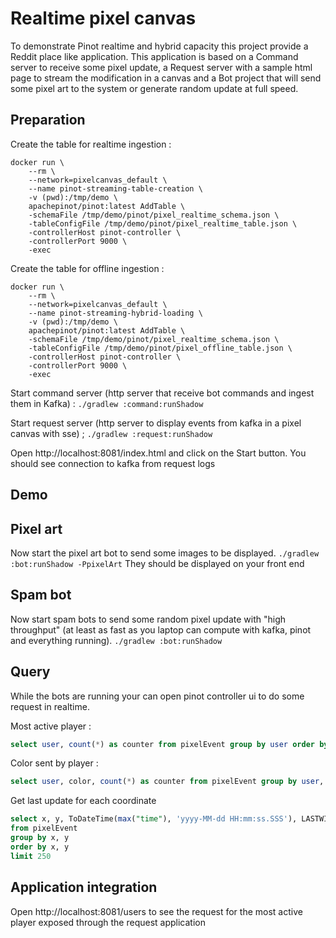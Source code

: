 # Realtime pixel canvas

To demonstrate Pinot realtime and hybrid capacity this project provide a Reddit place like application.
This application is based on a Command server to receive some pixel update, a Request server with a sample html page to stream the modification in a canvas
and a Bot project that will send some pixel art to the system or generate random update at full speed.

## Preparation

Create the table for realtime ingestion :
```
docker run \
    --rm \
    --network=pixelcanvas_default \
    --name pinot-streaming-table-creation \
    -v (pwd):/tmp/demo \
    apachepinot/pinot:latest AddTable \
    -schemaFile /tmp/demo/pinot/pixel_realtime_schema.json \
    -tableConfigFile /tmp/demo/pinot/pixel_realtime_table.json \
    -controllerHost pinot-controller \
    -controllerPort 9000 \
    -exec
```

Create the table for offline ingestion :
```
docker run \
    --rm \
    --network=pixelcanvas_default \
    --name pinot-streaming-hybrid-loading \
    -v (pwd):/tmp/demo \
    apachepinot/pinot:latest AddTable \
    -schemaFile /tmp/demo/pinot/pixel_realtime_schema.json \
    -tableConfigFile /tmp/demo/pinot/pixel_offline_table.json \
    -controllerHost pinot-controller \
    -controllerPort 9000 \
    -exec
```

Start command server (http server that receive bot commands and ingest them in Kafka) :
`./gradlew :command:runShadow`

Start request server (http server to display events from kafka in a pixel canvas with sse) ;
`./gradlew :request:runShadow`

Open http://localhost:8081/index.html and click on the Start button.
You should see connection to kafka from request logs

## Demo

## Pixel art

Now start the pixel art bot to send some images to be displayed.
`./gradlew :bot:runShadow -PpixelArt`
They should be displayed on your front end

## Spam bot

Now start spam bots to send some random pixel update with "high throughput" (at least as fast as you laptop can compute with kafka, pinot and everything running).
`./gradlew :bot:runShadow`

## Query

While the bots are running your can open pinot controller ui to do some request in realtime.

Most active player :
```sql
select user, count(*) as counter from pixelEvent group by user order by counter
```

Color sent by player :
```sql
select user, color, count(*) as counter from pixelEvent group by user, color order by counter
```

Get last update for each coordinate
```sql
select x, y, ToDateTime(max("time"), 'yyyy-MM-dd HH:mm:ss.SSS'), LASTWITHTIME(user, "time", 'STRING'), LASTWITHTIME(color, "time", 'STRING')
from pixelEvent
group by x, y
order by x, y
limit 250
```

## Application integration

Open http://localhost:8081/users to see the request for the most active player exposed through the request application